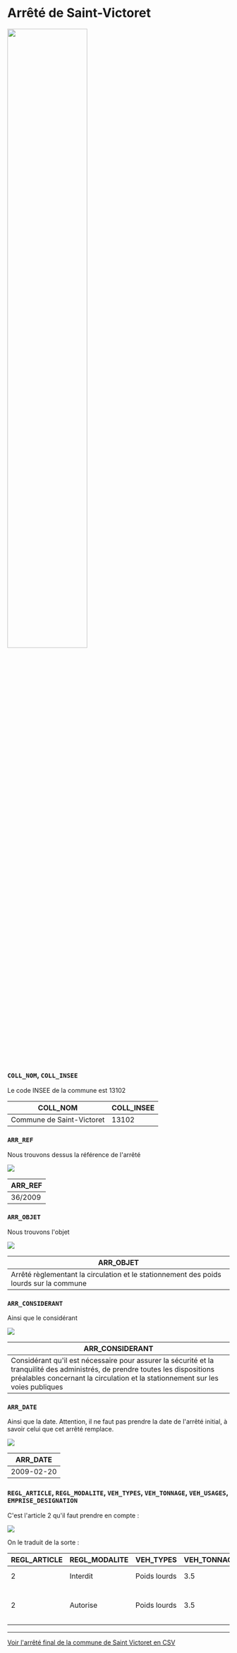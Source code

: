 # Arrêté de Saint-Victoret
<img src=https://raw.githubusercontent.com/CEREMA/schema-arrete-circulation-marchandises/master/exemples/st-victoret.png width='60%'>

### `COLL_NOM`, `COLL_INSEE`
Le code INSEE de la commune est 13102

| COLL_NOM | COLL_INSEE
| -- | --
| Commune de Saint-Victoret | 13102

### `ARR_REF`
Nous trouvons dessus la référence de l'arrêté

![](https://raw.githubusercontent.com/CEREMA/schema-arrete-circulation-marchandises/master/exemples/st-victoret/arr_ref.png)

| ARR_REF |
| -- |
| 36/2009

### `ARR_OBJET`
Nous trouvons l'objet

![](https://raw.githubusercontent.com/CEREMA/schema-arrete-circulation-marchandises/master/exemples/st-victoret/arr_objet.png)

| ARR_OBJET |
| -- |
| Arrêté règlementant la circulation et le stationnement des poids lourds sur la commune

### `ARR_CONSIDERANT`
Ainsi que le considérant

![](https://raw.githubusercontent.com/CEREMA/schema-arrete-circulation-marchandises/master/exemples/st-victoretarr_considerant.png)

| ARR_CONSIDERANT |
| -- |
| Considérant qu'il est nécessaire pour assurer la sécurité et la tranquilité des administrés, de prendre toutes les dispositions préalables concernant la circulation et la stationnement sur les voies publiques |

### `ARR_DATE`
Ainsi que la date. Attention, il ne faut pas prendre la date de l'arrêté initial, à savoir celui que cet arrêté remplace.

![](https://raw.githubusercontent.com/CEREMA/schema-arrete-circulation-marchandises/master/exemples/st-victoret/arr_date.png)

| ARR_DATE |
| -- |
| 2009-02-20

### `REGL_ARTICLE`, `REGL_MODALITE`, `VEH_TYPES`, `VEH_TONNAGE`, `VEH_USAGES`, `EMPRISE_DESIGNATION`
C'est l'article 2 qu'il faut prendre en compte :

![](https://raw.githubusercontent.com/CEREMA/schema-arrete-circulation-marchandises/master/exemples/st-victoret/article2.png)

On le traduit de la sorte :

| REGL_ARTICLE | REGL_MODALITE | VEH_TYPES | VEH_TONNAGE | VEH_USAGES | EMPRISE_DESIGNATION |
| -- | -- | -- | -- | -- | -- |
| 2 | Interdit | Poids lourds | 3.5 || Commune de Saint-Victoret
| 2 | Autorise | Poids lourds | 3.5 |Livraison\|Poids lourds d'urgence\|Véhicules de travaux| Commune de Saint-Victoret

----
[Voir l'arrêté final de la commune de Saint Victoret en CSV](https://github.com/CEREMA/schema-arrete-circulation-marchandises/blob/master/exemples/st-victoret.csv)

